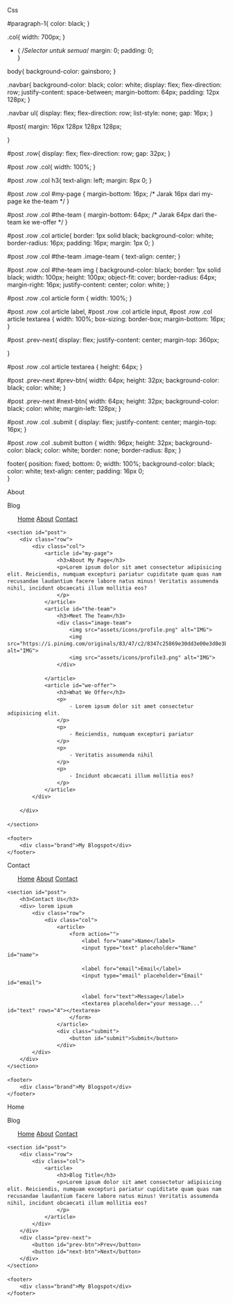 Css

#paragraph-1{
    color: black;
}

.col{
    width: 700px;
}

* { /*Selector untuk semua*/
    margin: 0;
    padding: 0;    
}

body{
    background-color: gainsboro;
}

.navbar{
    background-color: black;
    color: white;
    display: flex;
    flex-direction: row;
    justify-content: space-between;
    margin-bottom: 64px;
    padding: 12px 128px;
}

.navbar ul{
    display: flex;
    flex-direction: row;
    list-style: none;
    gap: 16px;
}

#post{
    margin: 16px 128px 128px 128px;

}

#post .row{
    display: flex;
    flex-direction: row;
    gap: 32px;
}

#post .row .col{
    width: 100%;
}

#post .row .col h3{
    text-align: left;
    margin: 8px 0;
}

#post .row .col #my-page {
    margin-bottom: 16px; /* Jarak 16px dari my-page ke the-team */
}

#post .row .col #the-team {
    margin-bottom: 64px; /* Jarak 64px dari the-team ke we-offer */
}

#post .row .col article{
    border: 1px solid black;
    background-color: white;
    border-radius: 16px;
    padding: 16px;
    margin: 1px 0;
}

#post .row .col #the-team .image-team {
    text-align: center;
}

#post .row .col #the-team img {
    background-color: black;
    border: 1px solid black;
    width: 100px;
    height: 100px;
    object-fit: cover;
    border-radius: 64px; 
    margin-right: 16px; 
    justify-content: center;
    color: white;
}

#post .row .col article form {
    width: 100%;
}

#post .row .col article label,
#post .row .col article input,
#post .row .col article textarea {
    width: 100%;
    box-sizing: border-box;
    margin-bottom: 16px;
}

#post .prev-next{
    display: flex;
    justify-content: center;
    margin-top: 360px;

}

#post .row .col article textarea {
    height: 64px;
}

#post .prev-next #prev-btn{
    width: 64px;
    height: 32px;
    background-color: black;
    color: white;
}

#post .prev-next #next-btn{
    width: 64px;
    height: 32px;
    background-color: black;
    color: white;
    margin-left: 128px;
}

#post .row .col .submit {
    display: flex;
    justify-content: center;
    margin-top: 16px; 
}

#post .row .col .submit button {
    width: 96px;
    height: 32px;
    background-color: black;
    color: white;
    border: none;
    border-radius: 8px;
}

footer{
    position: fixed;
    bottom: 0;
    width: 100%;
    background-color: black;
    color: white;
    text-align: center;
    padding: 16px 0;    
}

About

<!DOCTYPE html>
<html lang="en">
<head>
    <meta charset="UTF-8">
    <meta name="viewport" content="width=device-width, initial-scale=1.0">
    <link rel="icon" href="path/to/favicon.ico" type="image/x-icon">
    <link rel="shortcut icon" href="assets/icons/favicon.png" type="image/x-icon">
    <link rel="stylesheet" type="text/css" href="assets/css/style.css">
    <title>About</title>
</head>
<body>
    <nav class="navbar">
        <div class="brand">Blog</div>
        <ul>
            <a href="index.html">Home</a>
            <a href="about.html">About</a>
            <a href="contact.html">Contact</a>
        </ul>
    </nav>

    <section id="post">
        <div class="row"> 
            <div class="col">
                <article id="my-page">
                    <h3>About My Page</h3>
                    <p>Lorem ipsum dolor sit amet consectetur adipisicing elit. Reiciendis, numquam excepturi pariatur cupiditate quam quas nam recusandae laudantium facere labore natus minus! Veritatis assumenda nihil, incidunt obcaecati illum mollitia eos?    
                    </p>
                </article>
                <article id="the-team">
                    <h3>Meet The Team</h3>
                    <div class="image-team"> 
                        <img src="assets/icons/profile.png" alt="IMG">
                        <img src="https://i.pinimg.com/originals/83/47/c2/8347c25869e30dd3e00e3d0e3b7bac66.png" alt="IMG">
                        <img src="assets/icons/profile3.png" alt="IMG">
                    </div>

                </article>
                <article id="we-offer">
                    <h3>What We Offer</h3>
                    <p> 
                        - Lorem ipsum dolor sit amet consectetur adipisicing elit. 
                    </p>
                    <p> 
                        - Reiciendis, numquam excepturi pariatur      
                    </p>
                    <p> 
                        - Veritatis assumenda nihil    
                    </p>
                    <p> 
                        - Incidunt obcaecati illum mollitia eos?    
                    </p>
                </article>
            </div>
                       
        </div>

    </section>

    <footer>
        <div class="brand">My Blogspot</div>
    </footer>
</body>
</html>

Contact
<!DOCTYPE html>
<html lang="en">
<head>
    <meta charset="UTF-8">
    <meta name="viewport" content="width=device-width, initial-scale=1.0">
    <link rel="icon" href="path/to/favicon.ico" type="image/x-icon">
    <link rel="shortcut icon" href="assets/icons/favicon.png" type="image/x-icon">
    <link rel="stylesheet" type="text/css" href="assets/css/style.css">
    <title>Contact</title>
</head>
<body>
    <nav class="navbar">
        <div class="brand"></div>
        <ul>
            <a href="index.html">Home</a>
            <a href="about.html">About</a>
            <a href="contact.html">Contact</a>
        </ul>
    </nav>

    <section id="post">
        <h3>Contact Us</h3>
        <div> lorem ipsum 
            <div class="row"> 
                <div class="col">
                    <article>
                        <form action="">
                            <label for="name">Name</label>
                            <input type="text" placeholder="Name" id="name">
                            
                            <label for="email">Email</label>
                            <input type="email" placeholder="Email" id="email">
                            
                            <label for="text">Message</label>
                            <textarea placeholder="your message..." id="text" rows="4"></textarea>
                        </form>
                    </article>
                    <div class="submit">  
                        <button id="submit">Submit</button> 
                    </div>        
            </div>
        </div>
    </section>

    <footer>
        <div class="brand">My Blogspot</div>
    </footer>
</body>
</html>

Home

<!DOCTYPE html>
<html lang="en">
<head>
    <meta charset="UTF-8">
    <meta name="viewport" content="width=device-width, initial-scale=1.0">
    <link rel="icon" href="path/to/favicon.ico" type="image/x-icon">
    <link rel="shortcut icon" href="assets/icons/favicon.png" type="image/x-icon">
    <link rel="stylesheet" type="text/css" href="assets/css/style.css">
    <title>Home</title>
</head>
<body>
    <nav class="navbar">
        <div class="brand">Blog</div>
        <ul>
            <a href="index.html">Home</a>
            <a href="about.html">About</a>
            <a href="contact.html">Contact</a>
        </ul>
    </nav>

    <section id="post">
        <div class="row"> 
            <div class="col">
                <article>
                    <h3>Blog Title</h3>
                    <p>Lorem ipsum dolor sit amet consectetur adipisicing elit. Reiciendis, numquam excepturi pariatur cupiditate quam quas nam recusandae laudantium facere labore natus minus! Veritatis assumenda nihil, incidunt obcaecati illum mollitia eos?    
                    </p>
                </article>
            </div>           
        </div>
        <div class="prev-next">
            <button id="prev-btn">Prev</button>
            <button id="next-btn">Next</button>
        </div>
    </section>

    <footer>
        <div class="brand">My Blogspot</div>
    </footer>
</body>
</html>
